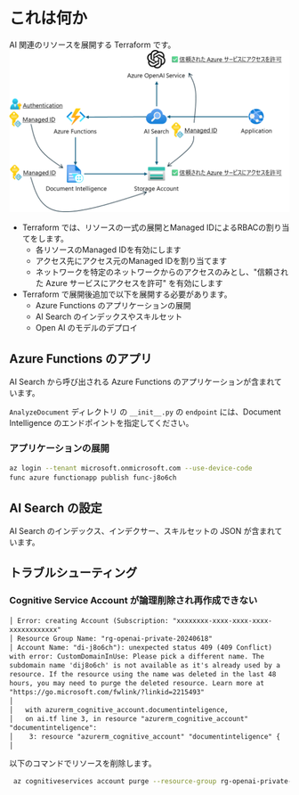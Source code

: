 # これは何か

AI 関連のリソースを展開する Terraform です。
![alt text](image.png)

- Terraform では、リソースの一式の展開とManaged IDによるRBACの割り当てをします。
    - 各リソースのManaged IDを有効にします
    - アクセス先にアクセス元のManaged IDを割り当てます
    - ネットワークを特定のネットワークからのアクセスのみとし、"信頼された Azure サービスにアクセスを許可" を有効にします
- Terraform で展開後追加で以下を展開する必要があります。
    - Azure Functions のアプリケーションの展開
    - AI Search のインデックスやスキルセット
    - Open AI のモデルのデプロイ

## Azure Functions のアプリ
AI Search から呼び出される Azure Functions のアプリケーションが含まれています。

`AnalyzeDocument` ディレクトリ の `__init__.py` の `endpoint` には、Document Intelligence のエンドポイントを指定してください。

### アプリケーションの展開

```bash
az login --tenant microsoft.onmicrosoft.com --use-device-code
func azure functionapp publish func-j8o6ch
```

## AI Search の設定
AI Search のインデックス、インデクサー、スキルセットの JSON が含まれています。

## トラブルシューティング

### Cognitive Service Account が論理削除され再作成できない

```
│ Error: creating Account (Subscription: "xxxxxxxx-xxxx-xxxx-xxxx-xxxxxxxxxxxx"
│ Resource Group Name: "rg-openai-private-20240618"
│ Account Name: "di-j8o6ch"): unexpected status 409 (409 Conflict) with error: CustomDomainInUse: Please pick a different name. The subdomain name 'dij8o6ch' is not available as it's already used by a resource. If the resource using the name was deleted in the last 48 hours, you may need to purge the deleted resource. Learn more at "https://go.microsoft.com/fwlink/?linkid=2215493"
│
│   with azurerm_cognitive_account.documentinteligence,
│   on ai.tf line 3, in resource "azurerm_cognitive_account" "documentinteligence":
│    3: resource "azurerm_cognitive_account" "documentinteligence" {
│                                                                   
```

以下のコマンドでリソースを削除します。
```bash
 az cognitiveservices account purge --resource-group rg-openai-private-20240618 --name di-j8o6ch -l japaneast
```
